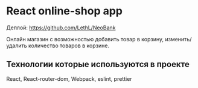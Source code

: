 # React online-shop app

Деплой: https://github.com/LethL/NeoBank

Онлайн магазин с возможностью добавить товар в корзину, изменить/удалить количество товаров в корзине.

## Технологии которые используются в проекте

React, React-router-dom, Webpack, eslint, prettier
